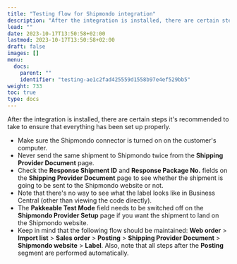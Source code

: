 ```yaml
---
title: "Testing flow for Shipmondo integration"
description: "After the integration is installed, there are certain steps it's recommended to take to ensure that everything has been set up properly."
lead: ""
date: 2023-10-17T13:50:58+02:00
lastmod: 2023-10-17T13:50:58+02:00
draft: false
images: []
menu:
  docs:
    parent: ""
    identifier: "testing-ae1c2fad425559d1558b97e4ef529bb5"
weight: 733
toc: true
type: docs
---
```


After the integration is installed, there are certain steps it's recommended to take to ensure that everything has been set up properly.

- Make sure the Shipmondo connector is turned on on the customer's computer.
- Never send the same shipment to Shipmondo twice from the **Shipping Provider Document** page.
- Check the **Response Shipment ID** and **Response Package No.** fields on the **Shipping Provider Document** page to see whether the shipment is going to be sent to the Shipmondo website or not.
- Note that there's no way to see what the label looks like in Business Central (other than viewing the code directly).
- The **Pakkeable Test Mode** field needs to be switched off on the **Shipmondo Provider Setup** page if you want the shipment to land on the Shipmondo website. 
- Keep in mind that the following flow should be maintained: **Web order** > **Import list** > **Sales order** > **Posting** > **Shipping Provider Document** > **Shipmondo website** > **Label**. Also, note that all steps after the **Posting** segment are performed automatically.
